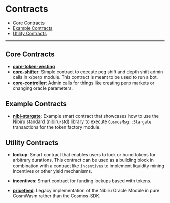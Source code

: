 # Contracts               <!-- omit in toc -->

- [Core Contracts](#core-contracts)
- [Example Contracts](#example-contracts)
- [Utility Contracts](#utility-contracts)

---

## Core Contracts

- [**core-token-vesting**](./core-token-vesting/README.md)
- [**core-shifter**](./core-shifter/README.md): Simple contract to execute peg shift
  and depth shift admin calls in x/perp module. This contract is meant to be used
  to run a bot.
- [**core-controller**](./core-controller): Admin calls for things like creating
  perp markets or changing oracle parameters.

## Example Contracts 

- [**nibi-stargate**](./nibi-stargate/README.md): Example smart contract that showcases how to use the Nibiru standard (nibiru-std) library to execute `CosmosMsg::Stargate` transactions for the token factory module.

## Utility Contracts

- **lockup**: Smart contract that enables users to lock or bond tokens for arbitrary durations. This contract can be used as a building block in combination with a contract like `incentives` to implement liquidity mining incentives or other yield mechanisms. 

- **incentives**: Smart contract for funding lockups based with tokens.


- [**pricefeed**](./pricefeed): Legacy implementation of the Nibiru Oracle Module in pure
  CosmWasm rather than the Cosmos-SDK.